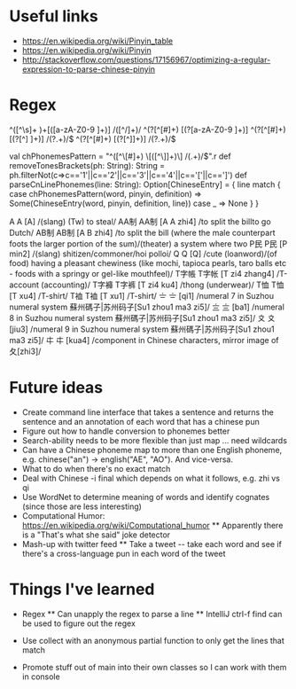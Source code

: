 # Useful links
* https://en.wikipedia.org/wiki/Pinyin_table
* https://en.wikipedia.org/wiki/Pinyin
* http://stackoverflow.com/questions/17156967/optimizing-a-regular-expression-to-parse-chinese-pinyin
   

# Regex
^([^\s]+ )+\[([a-zA-Z0-9 ]+)\] /([^/]+)/
^(?<word>[^\[#]+) \[(?<pinyin>[a-zA-Z0-9 ]+)\]
^(?<word>[^\[#]+) \[(?<pinyin>[^\] ]+)\] /(?<definition>.+)/$
^(?<word>[^\[#]+) \[(?<pinyin>[^\]]+)\] /(?<definition>.+)/$

val chPhonemesPattern = "^([^\\[#]+) \\[([^\\]]+)\\] /(.+)/$".r
  def removeTonesBrackets(ph: String): String = ph.filterNot(c=>c=='1'||c=='2'||c=='3'||c=='4'||c=='['||c==']')
  def parseCnLinePhonemes(line: String): Option[ChineseEntry] = {
    line match {
      case chPhonemesPattern(word, pinyin, definition) => Some(ChineseEntry(word, pinyin, definition, line))
      case _ => None
    }
  }

A A [A] /(slang) (Tw) to steal/
AA制 AA制 [A A zhi4] /to split the billto go Dutch/
AB制 AB制 [A B zhi4] /to split the bill (where the male counterpart foots the larger portion of the sum)/(theater) a system where two 
P民 P民 [P min2] /(slang) shitizen/commoner/hoi polloi/
Q Q [Q] /cute (loanword)/(of food) having a pleasant chewiness (like mochi, tapioca pearls, taro balls etc - foods with a springy or gel-like mouthfeel)/
T字帳 T字帐 [T zi4 zhang4] /T-account (accounting)/
T字褲 T字裤 [T zi4 ku4] /thong (underwear)/
T恤 T恤 [T xu4] /T-shirt/
T裇 T裇 [T xu1] /T-shirt/
〧 〧 [qi1] /numeral 7 in Suzhou numeral system 蘇州碼子|苏州码子[Su1 zhou1 ma3 zi5]/
〨 〨 [ba1] /numeral 8 in Suzhou numeral system 蘇州碼子|苏州码子[Su1 zhou1 ma3 zi5]/
〩 〩 [jiu3] /numeral 9 in Suzhou numeral system 蘇州碼子|苏州码子[Su1 zhou1 ma3 zi5]/
㐄 㐄 [kua4] /component in Chinese characters, mirror image of 夂[zhi3]/



# Future ideas
* Create command line interface that takes a sentence and returns the sentence and an annotation of each word that has a chinese pun
* Figure out how to handle conversion to phonemes better
* Search-ability needs to be more flexible than just map ... need wildcards
* Can have a Chinese phoneme map to more than one English phoneme, e.g. chinese("an") -> english("AE", "AO").  And vice-versa.
* What to do when there's no exact match
* Deal with Chinese -i final which depends on what it follows, e.g. zhi vs qi
* Use WordNet to determine meaning of words and identify cognates (since those are less interesting)
* Computational Humor: https://en.wikipedia.org/wiki/Computational_humor
** Apparently there is a "That's what she said" joke detector
* Mash-up with twitter feed
** Take a tweet -- take each word and see if there's a cross-language pun in each word of the tweet

# Things I've learned
* Regex 
** Can unapply the regex to parse a line
** IntelliJ ctrl-f find can be used to figure out the regex

* Use collect with an anonymous partial function to only get the lines that match
* Promote stuff out of main into their own classes so I can work with them in console
